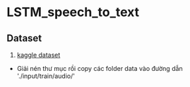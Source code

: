 # LSTM_speech_to_text

## Dataset

1. [kaggle dataset](http://download.tensorflow.org/data/speech_commands_v0.01.tar.gz)
 * Giải nén thư mục rồi copy các folder data vào đường dẫn './input/train/audio/'
